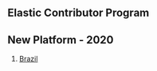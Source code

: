 ## Elastic Contributor Program

## New Platform - 2020

1. [Brazil](https://www.elastic.co/community/contributor)

